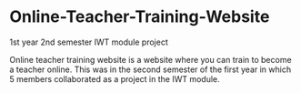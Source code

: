 # Online-Teacher-Training-Website
1st year 2nd semester IWT module project

Online teacher training website is a website where you can train to become a teacher online. This was in the second semester of the first year in which 5 members collaborated as a project in the IWT module.
